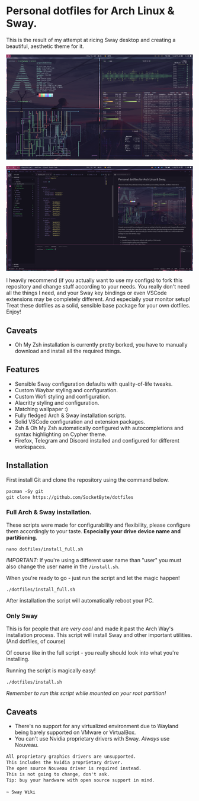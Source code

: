 # Personal dotfiles for Arch Linux & Sway.

This is the result of my attempt at ricing Sway desktop and creating a beautiful, aesthetic theme for it.

![Preview](preview.png)

![Preview](preview-2.png)

I heavily recommend (if you actually want to use my configs) to fork this repository and change stuff according to your needs. You really don't need all the things I need, and your Sway key bindings or even VSCode extensions may be completely different. And especially your monitor setup!
Treat these dotfiles as a solid, sensible base package for your own dotfiles. Enjoy!

## Caveats

- Oh My Zsh installation is currently pretty borked, you have to manually download and install all the required things.

## Features

- Sensible Sway configuration defaults with quality-of-life tweaks.
- Custom Waybar styling and configuration.
- Custom Wofi styling and configuration.
- Alacritty styling and configuration.
- Matching wallpaper :)
- Fully fledged Arch & Sway installation scripts.
- Solid VSCode configuration and extension packages.
- Zsh & Oh My Zsh automatically configured with autocompletions and syntax highlighting on Cypher theme.
- Firefox, Telegram and Discord installed and configured for different workspaces.

## Installation

First install Git and clone the repository using the command below.

```
pacman -Sy git
git clone https://github.com/SocketByte/dotfiles
```

### Full Arch & Sway installation.

These scripts were made for configurability and flexibility, please configure them accordingly to your taste. **Especially your drive device name and partitioning**.

```
nano dotfiles/install_full.sh
```

_IMPORTANT_: If you're using a different user name than "user" you must also change the user name in the `/install.sh`.

When you're ready to go - just run the script and let the magic happen!

```
./dotfiles/install_full.sh
```

After installation the script will automatically reboot your PC.

### Only Sway

This is for people that are _very cool_ and made it past the Arch Way's installation process. This script will install Sway and other important utilities. (And dotfiles, of course)

Of course like in the full script - you really should look into what you're installing.

Running the script is magically easy!

```
./dotfiles/install.sh
```

_Remember to run this script while mounted on your root partition!_

## Caveats

- There's no support for any virtualized environment due to Wayland being barely supported on VMware or VirtualBox.
- You can't use Nvidia proprietary drivers with Sway. _Always_ use Nouveau.

```
All proprietary graphics drivers are unsupported.
This includes the Nvidia proprietary driver.
The open source Nouveau driver is required instead.
This is not going to change, don't ask.
Tip: buy your hardware with open source support in mind.

~ Sway Wiki
```
